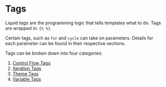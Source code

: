 # Tags

Liquid *tags* are the programming logic that tells templates what to do. Tags are wrapped in: `{% %}`.

Certain tags, such as `for` and `cycle` can take on parameters. Details for each parameter can be found in their respective sections.

Tags can be broken down into four categories:

1. [Control Flow Tags](/tags/control_flow_tags/)
2. [Iteration Tags](/tags/iteration_tags/)
3. [Theme Tags](/tags/theme_tags/)
4. [Variable Tags](/tags/variable_tags/)
